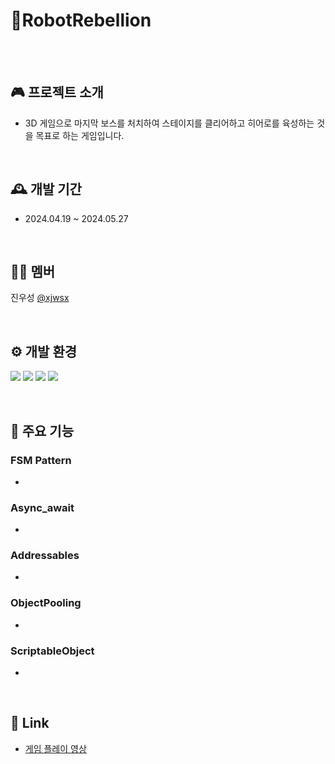 # 🚀RobotRebellion

</br>

</br>

## 🎮 프로젝트 소개
- 3D 게임으로 마지막 보스를 처치하여 스테이지를 클리어하고 히어로를 육성하는 것을 목표로 하는 게임입니다.

</br>


## 🕰️ 개발 기간
* 2024.04.19 ~ 2024.05.27

</br>

## 🧑‍💻 멤버
진우성 [@xjwsx](https://github.com/xjwsx)

</br>

## ⚙️ 개발 환경
<img src="https://img.shields.io/badge/Unity 2022.3.2f1-222222?style=flat-square&logo=unity&logoColor=white"/> <img src="https://img.shields.io/badge/C%23-222222?style=flat-square&logo=Csharp&logoColor=white"/> <img src="https://img.shields.io/badge/Github-222222?style=flat-square&logo=github&logoColor=white"/>
<img src="https://img.shields.io/badge/Visual Studio-FFFFFF?style=flat-square&logo=visual studio&logoColor=purple"/>

</br>

## 📌 주요 기능
### FSM Pattern
- 
### Async_await
- 
### Addressables
- 
### ObjectPooling
- 
### ScriptableObject
- 

</br>

## 🔗 Link
- <a href="https://youtu.be/aJVeV60igHc?si=Ex1p-ol0XqnZA0O2">게임 플레이 영상</a>

</br>

